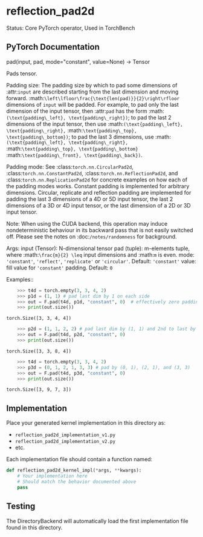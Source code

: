 # reflection_pad2d

Status: Core PyTorch operator, Used in TorchBench

## PyTorch Documentation

pad(input, pad, mode="constant", value=None) -> Tensor

Pads tensor.

Padding size:
    The padding size by which to pad some dimensions of :attr:`input`
    are described starting from the last dimension and moving forward.
    :math:`\left\lfloor\frac{\text{len(pad)}}{2}\right\rfloor` dimensions
    of ``input`` will be padded.
    For example, to pad only the last dimension of the input tensor, then
    :attr:`pad` has the form
    :math:`(\text{padding\_left}, \text{padding\_right})`;
    to pad the last 2 dimensions of the input tensor, then use
    :math:`(\text{padding\_left}, \text{padding\_right},`
    :math:`\text{padding\_top}, \text{padding\_bottom})`;
    to pad the last 3 dimensions, use
    :math:`(\text{padding\_left}, \text{padding\_right},`
    :math:`\text{padding\_top}, \text{padding\_bottom}`
    :math:`\text{padding\_front}, \text{padding\_back})`.

Padding mode:
    See :class:`torch.nn.CircularPad2d`, :class:`torch.nn.ConstantPad2d`,
    :class:`torch.nn.ReflectionPad2d`, and :class:`torch.nn.ReplicationPad2d`
    for concrete examples on how each of the padding modes works. Constant
    padding is implemented for arbitrary dimensions. Circular, replicate and
    reflection padding are implemented for padding the last 3 dimensions of a
    4D or 5D input tensor, the last 2 dimensions of a 3D or 4D input tensor,
    or the last dimension of a 2D or 3D input tensor.

Note:
    When using the CUDA backend, this operation may induce nondeterministic
    behaviour in its backward pass that is not easily switched off.
    Please see the notes on :doc:`/notes/randomness` for background.

Args:
    input (Tensor): N-dimensional tensor
    pad (tuple): m-elements tuple, where
        :math:`\frac{m}{2} \leq` input dimensions and :math:`m` is even.
    mode: ``'constant'``, ``'reflect'``, ``'replicate'`` or ``'circular'``.
        Default: ``'constant'``
    value: fill value for ``'constant'`` padding. Default: ``0``

Examples::

```python
    >>> t4d = torch.empty(3, 3, 4, 2)
    >>> p1d = (1, 1) # pad last dim by 1 on each side
    >>> out = F.pad(t4d, p1d, "constant", 0)  # effectively zero padding
    >>> print(out.size())
```
    torch.Size([3, 3, 4, 4])
```python
    >>> p2d = (1, 1, 2, 2) # pad last dim by (1, 1) and 2nd to last by (2, 2)
    >>> out = F.pad(t4d, p2d, "constant", 0)
    >>> print(out.size())
```
    torch.Size([3, 3, 8, 4])
```python
    >>> t4d = torch.empty(3, 3, 4, 2)
    >>> p3d = (0, 1, 2, 1, 3, 3) # pad by (0, 1), (2, 1), and (3, 3)
    >>> out = F.pad(t4d, p3d, "constant", 0)
    >>> print(out.size())
```
    torch.Size([3, 9, 7, 3])

## Implementation

Place your generated kernel implementation in this directory as:
- `reflection_pad2d_implementation_v1.py`
- `reflection_pad2d_implementation_v2.py`
- etc.

Each implementation file should contain a function named:
```python
def reflection_pad2d_kernel_impl(*args, **kwargs):
    # Your implementation here
    # Should match the behavior documented above
    pass
```

## Testing

The DirectoryBackend will automatically load the first implementation file found in this directory.
